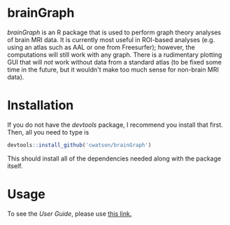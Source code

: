 # brainGraph
*brainGraph* is an R package that is used to perform graph theory analyses of
brain MRI data. It is currently most useful in ROI-based analyses (e.g. using an
atlas such as AAL or one from Freesurfer); however, the computations will still
work with any graph. There is a rudimentary plotting GUI that will *not* work
without data from a standard atlas (to be fixed some time in the future, but 
it wouldn't make too much sense for non-brain MRI data).

# Installation
If you do not have the *devtools* package, I recommend you install that first.
Then, all you need to type is
``` r
devtools::install_github('cwatson/brainGraph')
```
This should install all of the dependencies needed along with the package
itself.

# Usage
To see the *User Guide*, please use
[this link.](https://www.dropbox.com/s/j831n3q9muyz1go/brainGraph_UserGuide.pdf?dl=0)
